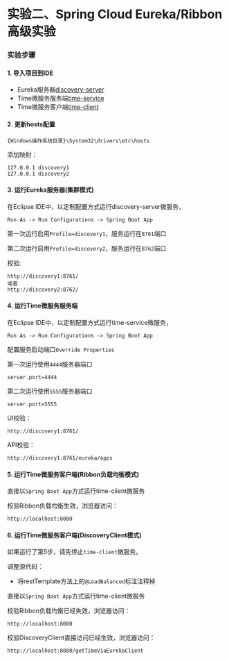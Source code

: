 实验二、Spring Cloud Eureka/Ribbon高级实验
======

### 实验步骤

#### 1. 导入项目到IDE

* Eureka服务器[discovery-server](discovery-server)
* Time微服务服务端[time-service](time-service)
* Time微服务客户端[time-client](time-client)

#### 2. 更新hosts配置

```
{Windows操作系统目录}\System32\drivers\etc\hosts
```

添加映射：

```
127.0.0.1 discovery1
127.0.0.1 discovery2
```

#### 3. 运行Eureka服务器(集群模式)


在Eclipse IDE中，以定制配置方式运行discovery-server微服务，

```
Run As -> Run Configurations -> Spring Boot App
```

第一次运行启用`Profile=discovery1`，服务运行在`8761`端口

第二次运行启用`Profile=discovery2`，服务运行在`8762`端口


校验:

```
http://discovery1:8761/
或者
http://discovery2:8762/
```

#### 4. 运行Time微服务服务端


在Eclipse IDE中，以定制配置方式运行time-service微服务，

```
Run As -> Run Configurations -> Spring Boot App
```

配置服务启动端口`Override Properties`

第一次运行使用`4444`服务器端口

```
server.port=4444
```
第二次运行使用`5555`服务器端口
```
server.port=5555
```

UI校验：

```
http://discovery1:8761/
```

API校验：

```
http://discovery1:8761/eureka/apps
```

#### 5. 运行Time微服务客户端(Ribbon负载均衡模式)

直接以`Spring Boot App`方式运行time-client微服务

校验Ribbon负载均衡生效，浏览器访问：

```
http://localhost:8080
```

#### 6. 运行Time微服务客户端(DiscoveryClient模式)

如果运行了第5步，请先停止`time-client`微服务。

调整源代码：

* 将restTemplate方法上的`@LoadBalanced`标注注释掉

直接以`Spring Boot App`方式运行time-client微服务

校验Ribbon负载均衡已经失效，浏览器访问：

```
http://localhost:8080
```

校验DiscoveryClient直接访问已经生效，浏览器访问：

```
http://localhost:8080/getTimeViaEurekaClient
```



